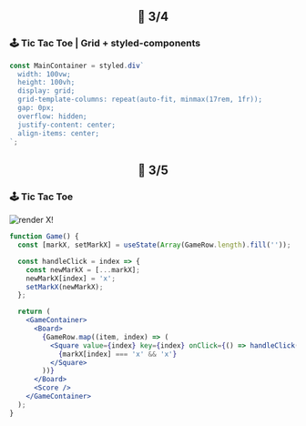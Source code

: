## <p align="center"> 📆 3/4

### 🕹️ Tic Tac Toe | Grid + styled-components

```jsx
const MainContainer = styled.div`
  width: 100vw;
  height: 100vh;
  display: grid;
  grid-template-columns: repeat(auto-fit, minmax(17rem, 1fr));
  gap: 0px;
  overflow: hidden;
  justify-content: center;
  align-items: center;
`;
```

## <p align="center"> 📆 3/5

### 🕹️ Tic Tac Toe

![render X!](https://user-images.githubusercontent.com/110847597/222921514-73fbbc86-0b19-418e-b67b-9724ccdd3d4b.gif)

```jsx
function Game() {
  const [markX, setMarkX] = useState(Array(GameRow.length).fill(''));

  const handleClick = index => {
    const newMarkX = [...markX];
    newMarkX[index] = 'x';
    setMarkX(newMarkX);
  };

  return (
    <GameContainer>
      <Board>
        {GameRow.map((item, index) => (
          <Square value={index} key={index} onClick={() => handleClick(index)}>
            {markX[index] === 'x' && 'x'}
          </Square>
        ))}
      </Board>
      <Score />
    </GameContainer>
  );
}
```
